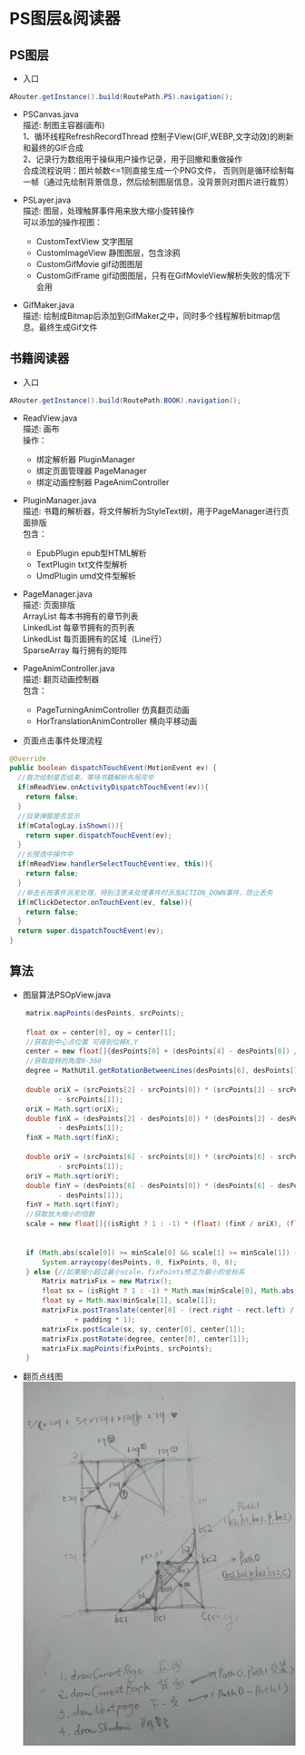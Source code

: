 # PS图层&阅读器

## PS图层

+ 入口
```java
ARouter.getInstance().build(RoutePath.PS).navigation();
```
+ PSCanvas.java       
  描述: 制图主容器(画布)       
  1、循环线程RefreshRecordThread 控制子View(GIF,WEBP,文字动效)的刷新和最终的GIF合成       
  2、记录行为数组用于操纵用户操作记录，用于回撤和重做操作       
  合成流程说明：图片帧数<=1则直接生成一个PNG文件， 否则则是循环绘制每一帧（通过先绘制背景信息，然后绘制图层信息，没背景则对图片进行裁剪）       

  
+ PSLayer.java       
  描述: 图层，处理触屏事件用来放大缩小旋转操作     
  可以添加的操作视图：
    + CustomTextView 文字图层
    + CustomImageView 静图图层，包含涂鸦
    + CustomGifMovie gif动图图层
    + CustomGifFrame gif动图图层，只有在GifMovieView解析失败的情况下会用    

+ GifMaker.java       
  描述: 绘制成Bitmap后添加到GifMaker之中，同时多个线程解析bitmap信息。最终生成Gif文件

## 书籍阅读器

+ 入口
```java
ARouter.getInstance().build(RoutePath.BOOK).navigation();
```

+ ReadView.java       
  描述: 画布       
  操作：
  + 绑定解析器 PluginManager
  + 绑定页面管理器 PageManager
  + 绑定动画控制器 PageAnimController
    
+ PluginManager.java       
  描述: 书籍的解析器，将文件解析为StyleText树，用于PageManager进行页面排版       
  包含：
  + EpubPlugin epub型HTML解析
  + TextPlugin txt文件型解析
  + UmdPlugin  umd文件型解析 


+ PageManager.java       
  描述: 页面排版     
  ArrayList<ChapterTask> 每本书拥有的章节列表     
  LinkedList<Page> 每章节拥有的页列表     
  LinkedList<Patch> 每页面拥有的区域（Line行）     
  SparseArray<RectF> 每行拥有的矩阵     
  
  
+ PageAnimController.java       
  描述: 翻页动画控制器       
  包含：
  + PageTurningAnimController 仿真翻页动画
  + HorTranslationAnimController 横向平移动画 
  
  
+ 页面点击事件处理流程
```java
@Override
public boolean dispatchTouchEvent(MotionEvent ev) {
  //首次绘制是否结束，等待书籍解析布局完毕
  if(mReadView.onActivityDispatchTouchEvent(ev)){
    return false;
  }
  //目录弹窗是否显示
  if(mCatalogLay.isShown()){
    return super.dispatchTouchEvent(ev);
  }
  //长按选中操作中
  if(mReadView.handlerSelectTouchEvent(ev, this)){
    return false;
  }
  //单击长按事件派发处理，特别注意未处理事件时派发ACTION_DOWN事件，防止丢失
  if(mClickDetector.onTouchEvent(ev, false)){
    return false;
  }
  return super.dispatchTouchEvent(ev);
}
```


## 算法

+ 图层算法PSOpView.java       
```java
    matrix.mapPoints(desPoints, srcPoints);

    float ox = center[0], oy = center[1];
    //获取到中心点位置 可得到位移X,Y
    center = new float[]{desPoints[0] + (desPoints[4] - desPoints[0]) / 2, desPoints[1] + (desPoints[5] - desPoints[1]) / 2};
    //获取旋转的角度0-360
    degree = MathUtil.getRotationBetweenLines(desPoints[6], desPoints[7], desPoints[0], desPoints[1]);

    double oriX = (srcPoints[2] - srcPoints[0]) * (srcPoints[2] - srcPoints[0]) + (srcPoints[3] - srcPoints[1]) * (srcPoints[3]
            - srcPoints[1]);
    oriX = Math.sqrt(oriX);
    double finX = (desPoints[2] - desPoints[0]) * (desPoints[2] - desPoints[0]) + (desPoints[3] - desPoints[1]) * (desPoints[3]
            - desPoints[1]);
    finX = Math.sqrt(finX);

    double oriY = (srcPoints[6] - srcPoints[0]) * (srcPoints[6] - srcPoints[0]) + (srcPoints[7] - srcPoints[1]) * (srcPoints[7]
            - srcPoints[1]);
    oriY = Math.sqrt(oriY);
    double finY = (desPoints[6] - desPoints[0]) * (desPoints[6] - desPoints[0]) + (desPoints[7] - desPoints[1]) * (desPoints[7]
            - desPoints[1]);
    finY = Math.sqrt(finY);
    //获取放大缩小的倍数
    scale = new float[]{(isRight ? 1 : -1) * (float) (finX / oriX), (float) (finY / oriY)};


    if (Math.abs(scale[0]) >= minScale[0] && scale[1] >= minScale[1]) {
        System.arraycopy(desPoints, 0, fixPoints, 0, 8);
    } else {//如果缩小超过最小scale，fixPoints修正为最小的坐标系
        Matrix matrixFix = new Matrix();
        float sx = (isRight ? 1 : -1) * Math.max(minScale[0], Math.abs(scale[0]));
        float sy = Math.max(minScale[1], scale[1]);
        matrixFix.postTranslate(center[0] - (rect.right - rect.left) / 2 + padding * 1, center[1] - (rect.bottom - rect.top) / 2
                + padding * 1);
        matrixFix.postScale(sx, sy, center[0], center[1]);
        matrixFix.postRotate(degree, center[0], center[1]);
        matrixFix.mapPoints(fixPoints, srcPoints);
    }
```

+ 翻页点线图       
![](https://github.com/Seasonallan/PSAndroid/blob/master/module_book/algorithm.jpg)



